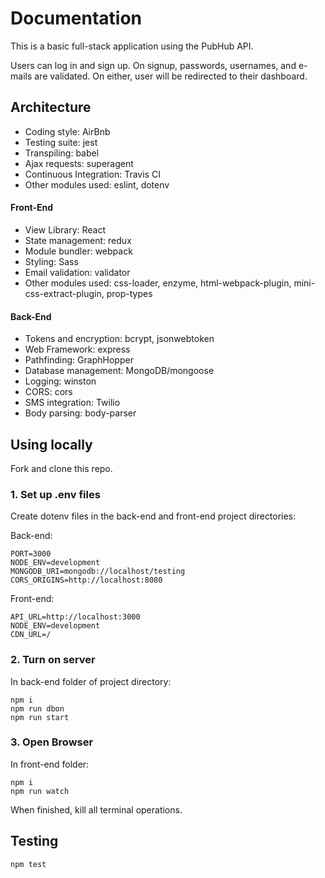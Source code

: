 # Documentation

This is a basic full-stack application using the PubHub API.

Users can log in and sign up. On signup, passwords, usernames, and e-mails are validated. On either, user will be redirected to their dashboard.

## Architecture
- Coding style: AirBnb
- Testing suite: jest
- Transpiling: babel
- Ajax requests: superagent
- Continuous Integration: Travis CI
- Other modules used: eslint, dotenv

#### Front-End
- View Library: React
- State management: redux
- Module bundler: webpack
- Styling: Sass
- Email validation: validator
- Other modules used: css-loader, enzyme, html-webpack-plugin, mini-css-extract-plugin, prop-types

#### Back-End
- Tokens and encryption: bcrypt, jsonwebtoken
- Web Framework: express
- Pathfinding: GraphHopper
- Database management: MongoDB/mongoose
- Logging: winston
- CORS: cors
- SMS integration: Twilio
- Body parsing: body-parser

## Using locally

Fork and clone this repo.

### 1. Set up .env files
Create dotenv files in the back-end and front-end project directories:

Back-end:

    PORT=3000
    NODE_ENV=development
    MONGODB_URI=mongodb://localhost/testing
    CORS_ORIGINS=http://localhost:8080
    
Front-end:

    API_URL=http://localhost:3000
    NODE_ENV=development
    CDN_URL=/

### 2. Turn on server
In back-end folder of project directory:

    npm i
    npm run dbon
    npm run start

### 3. Open Browser
In front-end folder:

    npm i
    npm run watch
    
When finished, kill all terminal operations.

## Testing

    npm test
